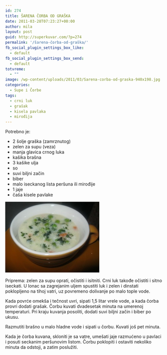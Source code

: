 ```yaml
---
id: 274
title: ŠARENA ČORBA OD GRAŠKA
date: 2011-03-28T07:23:27+00:00
author: mila
layout: post
guid: http://superkuvar.com/?p=274
permalink: '/šarena-čorba-od-graška/'
fb_social_plugin_settings_box_like:
  - default
fb_social_plugin_settings_box_send:
  - default
totvreme:
  - ""
image: /wp-content/uploads/2011/03/Sarena-corba-od-graska-940x198.jpg
categories:
  - Supe i Čorbe
tags:
  - crni luk
  - grašak
  - kisela pavlaka
  - mirođija
---
```

Potrebno je:

  * 2 šolje graška (zamrznutog)
  * zelen za supu (veza)
  * manja glavica crnog luka
  * kašika brašna
  * 3 kašike ulja
  * so
  * suvi biljni začin
  * biber
  * malo iseckanog lista peršuna ili mirođije
  * 1 jaje
  * čaša kisele pavlake

<img class="alignnone size-medium wp-image-5613" src="/wp-content/uploads/2011/03/Sarena-corba-od-graska-300x225.jpg" alt="Sarena corba od graska" width="300" height="225" /> 

Priprema: zelen za supu oprati, očistiti i isitniti. Crni luk takođe očistiti i sitno iseckati. U lonac sa zagrejanim uljem spustiti luk i zelen i dinstati poklopljeno na tihoj vatri, uz povremeno dolivanje po malo tople vode.

Kada povrće omekša i tečnost uvri, sipati 1,5 litar vrele vode, a kada čorba provri dodati grašak. Čorbu kuvati dvadesetak minuta na umerenoj temperaturi. Pri kraju kuvanja posoliti, dodati suvi biljni začin i biber po ukusu.

Razmutiti brašno u malo hladne vode i sipati u čorbu. Kuvati još pet minuta.

Kada je čorba kuvana, skloniti je sa vatre, umešati jaje razmućeno u pavlaci i posuti seckanim peršunovim listom. Čorbu poklopiti i ostaviti nekoliko minuta da odstoji, a zatim poslužiti.

&nbsp;